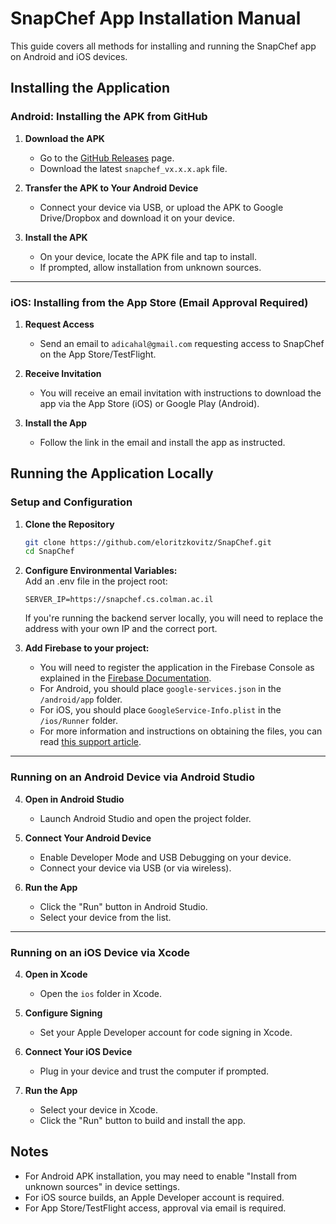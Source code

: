 # SnapChef App Installation Manual

This guide covers all methods for installing and running the SnapChef app on Android and iOS devices.

## Installing the Application

### Android: Installing the APK from GitHub

1. **Download the APK**
   - Go to the [GitHub Releases](https://github.com/eloritzkovitz/SnapChef/releases) page.
   - Download the latest `snapchef_vx.x.x.apk` file.

2. **Transfer the APK to Your Android Device**
   - Connect your device via USB, or upload the APK to Google Drive/Dropbox and download it on your device.

3. **Install the APK**
   - On your device, locate the APK file and tap to install.
   - If prompted, allow installation from unknown sources.

---

### iOS: Installing from the App Store (Email Approval Required)

1. **Request Access**
   - Send an email to `adicahal@gmail.com` requesting access to SnapChef on the App Store/TestFlight.

2. **Receive Invitation**
   - You will receive an email invitation with instructions to download the app via the App Store (iOS) or Google Play (Android).

3. **Install the App**
   - Follow the link in the email and install the app as instructed.

## Running the Application Locally

### Setup and Configuration

1. **Clone the Repository**
   ```sh
   git clone https://github.com/eloritzkovitz/SnapChef.git
   cd SnapChef
   ```

2. **Configure Environmental Variables:**  
   Add an .env file in the project root:
   ```
   SERVER_IP=https://snapchef.cs.colman.ac.il
   ```

   If you're running the backend server locally, you will need to replace the address with your own IP and the correct port.

3. **Add Firebase to your project:**
   * You will need to register the application in the Firebase Console as explained in the [Firebase Documentation](https://firebase.google.com/docs/android/setup).
   * For Android, you should place `google-services.json` in the `/android/app` folder.
   * For iOS, you should place `GoogleService-Info.plist` in the `/ios/Runner` folder.
   * For more information and instructions on obtaining the files, you can read [this support article](https://support.google.com/firebase/answer/7015592).

---

### Running on an Android Device via Android Studio

4. **Open in Android Studio**
   - Launch Android Studio and open the project folder.

5. **Connect Your Android Device**
   - Enable Developer Mode and USB Debugging on your device.
   - Connect your device via USB (or via wireless).

6. **Run the App**
   - Click the "Run" button in Android Studio.
   - Select your device from the list.

---

### Running on an iOS Device via Xcode

4. **Open in Xcode**
   - Open the `ios` folder in Xcode.

5. **Configure Signing**
   - Set your Apple Developer account for code signing in Xcode.

6. **Connect Your iOS Device**
   - Plug in your device and trust the computer if prompted.

7. **Run the App**
   - Select your device in Xcode.
   - Click the "Run" button to build and install the app.

## Notes

- For Android APK installation, you may need to enable "Install from unknown sources" in device settings.
- For iOS source builds, an Apple Developer account is required.
- For App Store/TestFlight access, approval via email is required.
